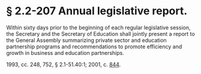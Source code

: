 # § 2.2-207 Annual legislative report.

<p>Within sixty days prior to the beginning of each regular legislative session, the Secretary and the Secretary of Education shall jointly present a report to the General Assembly summarizing private sector and education partnership programs and recommendations to promote efficiency and growth in business and education partnerships.</p><p>1993, cc. 248, 752, § 2.1-51.40:1; 2001, c. <a href='http://lis.virginia.gov/cgi-bin/legp604.exe?011+ful+CHAP0844'>844</a>.</p>